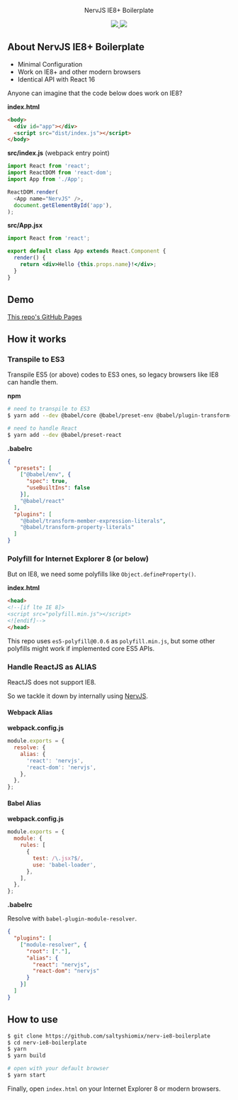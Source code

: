 <p align="center">NervJS IE8+ Boilerplate</p>
<p align="center">
  <a href="https://david-dm.org/saltyshiomix/nerv-ie8-boilerplate">
    <img src="https://david-dm.org/saltyshiomix/nerv-ie8-boilerplate.svg">
  </a>
  <a href="https://david-dm.org/saltyshiomix/nerv-ie8-boilerplate?type=dev">
    <img src="https://david-dm.org/saltyshiomix/nerv-ie8-boilerplate/dev-status.svg">
  </a>
</p>

## About NervJS IE8+ Boilerplate

- Minimal Configuration
- Work on IE8+ and other modern browsers
- Identical API with React 16

Anyone can imagine that the code below does work on IE8?

**index.html**

```html
<body>
  <div id="app"></div>
  <script src="dist/index.js"></script>
</body>
```

**src/index.js** (webpack entry point)

```js
import React from 'react';
import ReactDOM from 'react-dom';
import App from './App';

ReactDOM.render(
  <App name="NervJS" />,
  document.getElementById('app'),
);
```

**src/App.jsx**

```jsx
import React from 'react';

export default class App extends React.Component {
  render() {
    return <div>Hello {this.props.name}!</div>;
  }
}
```

## Demo

[This repo's GitHub Pages](https://saltyshiomix.github.io/nerv-ie8-boilerplate)

## How it works

### Transpile to ES3

Transpile ES5 (or above) codes to ES3 ones, so legacy browsers like IE8 can handle them.

**npm**

```bash
# need to transpile to ES3
$ yarn add --dev @babel/core @babel/preset-env @babel/plugin-transform-property-literals @babel/plugin-transform-member-expression-literals

# need to handle React
$ yarn add --dev @babel/preset-react
```

**.babelrc**

```json
{
  "presets": [
    ["@babel/env", {
      "spec": true,
      "useBuiltIns": false
    }],
    "@babel/react"
  ],
  "plugins": [
    "@babel/transform-member-expression-literals",
    "@babel/transform-property-literals"
  ]
}
```

### Polyfill for Internet Explorer 8 (or below)

But on IE8, we need some polyfills like `Object.defineProperty()`.

**index.html**

```html
<head>
<!--[if lte IE 8]>
<script src="polyfill.min.js"></script>
<![endif]-->
</head>
```

This repo uses `es5-polyfill@0.0.6` as `polyfill.min.js`, but some other polyfills might work if implemented core ES5 APIs.

### Handle ReactJS as **ALIAS**

ReactJS does not support IE8.

So we tackle it down by internally using [NervJS](https://github.com/NervJS/nerv).

#### Webpack Alias

**webpack.config.js**

```js
module.exports = {
  resolve: {
    alias: {
      'react': 'nervjs',
      'react-dom': 'nervjs',
    },
  },
};
```

#### Babel Alias

**webpack.config.js**

```js
module.exports = {
  module: {
    rules: [
      {
        test: /\.jsx?$/,
        use: 'babel-loader',
      },
    ],
  },
};
```

**.babelrc**

Resolve with `babel-plugin-module-resolver`.

```json
{
  "plugins": [
    ["module-resolver", {
      "root": ["."],
      "alias": {
        "react": "nervjs",
        "react-dom": "nervjs"
      }
    }]
  ]
}
```

## How to use

```bash
$ git clone https://github.com/saltyshiomix/nerv-ie8-boilerplate
$ cd nerv-ie8-boilerplate
$ yarn
$ yarn build

# open with your default browser
$ yarn start
```

Finally, open `index.html` on your Internet Explorer 8 or modern browsers.
